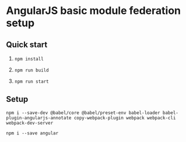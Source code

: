 # AngularJS basic module federation setup

## Quick start

1. `npm install`

2. `npm run build`

3. `npm run start`

## Setup

`npm i --save-dev @babel/core @babel/preset-env babel-loader babel-plugin-angularjs-annotate copy-webpack-plugin webpack webpack-cli webpack-dev-server`

`npm i --save angular`
